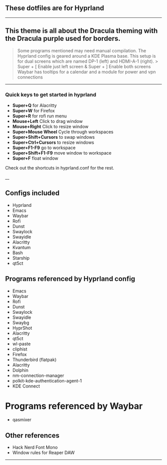 ## These dotfiles are for Hyprland

___

## This theme is all about the Dracula theming with the Dracula purple used for borders.

> Some programs mentioned may need manual compilation.
> The Hyprland config is geared around a KDE Plasma base.
> This setup is for dual screens which are named DP-1 (left) and HDMI-A-1 (right). > Super + [ Enable just left screen & Super + ] Enable both screens
> Waybar has tooltips for a calendar and a module for power and vpn connections

___

### Quick keys to get started in hyprland

- **Super+Q** for Alacritty
- **Super+W** for Firefox
- **Super+R** for rofi run menu
- **Mouse+Left** Click to drag window
- **Mouse+Right** Click to resize window
- **Super+Mouse Wheel** Cycle through workspaces
- **Super+Shift+Cursors** to swap windows
- **Super+Ctrl+Cursors** to resize windows
- **Super+F1-F9** go to workspace
- **Super+Shift+F1-F9** move window to workspace
- **Super+F** float window

Check out the shortcuts in hyprland.conf for the rest.

__

## Configs included

- Hyprland
- Emacs
- Waybar
- Rofi
- Dunst
- Swaylock
- Swayidle
- Alacritty
- Kvantum
- Bash
- Starship
- qt5ct

## Programs referenced by Hyprland config

- Emacs
- Waybar
- Rofi
- Dunst
- Swaylock
- Swayidle
- Swaybg
- HyprShot
- Alacritty
- qt5ct
- wl-paste
- cliphist
- Firefox
- Thunderbird (flatpak)
- Alacritty
- Dolphin
- nm-connection-manager
- polkit-kde-authentication-agent-1
- KDE Connect

# Programs referenced by Waybar

- qasmixer


## Other references

- Hack Nerd Font Mono
- Window rules for Reaper DAW

___
